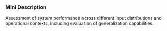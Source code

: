 ### Mini Description

Assessment of system performance across different input distributions and operational contexts, including evaluation of generalization capabilities.
